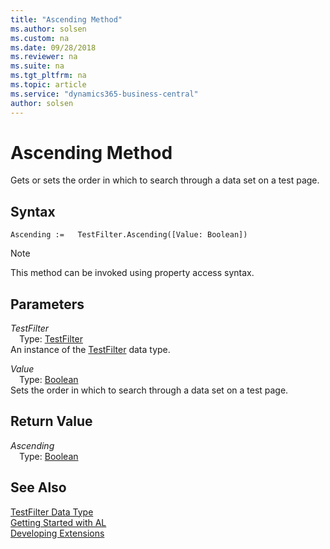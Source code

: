 ```yaml
---
title: "Ascending Method"
ms.author: solsen
ms.custom: na
ms.date: 09/28/2018
ms.reviewer: na
ms.suite: na
ms.tgt_pltfrm: na
ms.topic: article
ms.service: "dynamics365-business-central"
author: solsen
---
```

[//]: # (START>DO_NOT_EDIT)
[//]: # (IMPORTANT:Do not edit any of the content between here and the END>DO_NOT_EDIT.)
[//]: # (Any modifications should be made in the .resx files in the ModernDev repo.)
# Ascending Method
Gets or sets the order in which to search through a data set on a test page.

## Syntax
```
Ascending :=   TestFilter.Ascending([Value: Boolean])
```
> [!NOTE]  
> This method can be invoked using property access syntax.  
## Parameters
*TestFilter*  
&emsp;Type: [TestFilter](testfilter-data-type.md)  
An instance of the [TestFilter](testfilter-data-type.md) data type.  

*Value*  
&emsp;Type: [Boolean](boolean-data-type.md)  
Sets the order in which to search through a data set on a test page.  


## Return Value
*Ascending*  
&emsp;Type: [Boolean](boolean-data-type.md)  
  


[//]: # (IMPORTANT: END>DO_NOT_EDIT)
## See Also
[TestFilter Data Type](testfilter-data-type.md)  
[Getting Started with AL](../devenv-get-started.md)  
[Developing Extensions](../devenv-dev-overview.md)